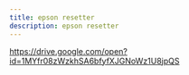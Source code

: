 ```yaml
---
title: epson resetter
description: epson resetter
---
```


https://drive.google.com/open?id=1MYfr08zWzkhSA6bfyfXJGNoWz1U8jpQS
